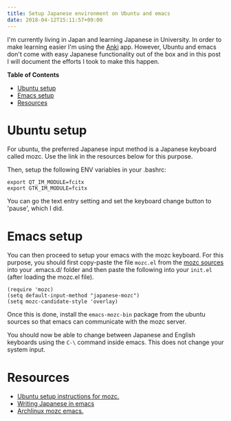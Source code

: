 ```yaml
---
title: Setup Japanese environment on Ubuntu and emacs
date: 2018-04-12T15:11:57+09:00
---
```


I'm currently living in Japan and learning Japanese in University. In order to make
learning easier I'm using the [Anki](https://ankiweb.net) app. However, Ubuntu and 
emacs don't come with easy Japanese functionality out of the box and in this post 
I will document the efforts I took to make this happen.

<!-- markdown-toc start - Don't edit this section. Run M-x markdown-toc-refresh-toc -->
**Table of Contents**

- [Ubuntu setup](#ubuntu-setup)
- [Emacs setup](#emacs-setup)
- [Resources](#resources)

<!-- markdown-toc end -->

# Ubuntu setup

For ubuntu, the preferred Japanese input method is a Japanese keyboard called mozc.
Use the link in the resources below for this purpose.

Then, setup the following ENV variables in your .bashrc:
```
export QT_IM_MODULE=fcitx
export GTK_IM_MODULE=fcitx
```
You can go the text entry setting and set the keyboard change button to 'pause',
which I did.

# Emacs setup

You can then proceed to setup your emacs with the mozc keyboard. For this purpose,
you should first copy-paste the file `mozc.el` from the [mozc sources](https://github.com/google/mozc/blob/master/src/unix/emacs/mozc.el)
into your .emacs.d/ folder and then paste the following into your `init.el` (after
loading the mozc.el file).
``` elisp
(require 'mozc)
(setq default-input-method "japanese-mozc")
(setq mozc-candidate-style 'overlay)
```
Once this is done, install the `emacs-mozc-bin` package from the ubuntu sources
so that emacs can communicate with the mozc server.

You should now be able to change between Japanese and English keyboards using the
`C-\` command inside emacs. This does not change your system input.

# Resources

* [Ubuntu setup instructions for mozc.](https://moritzmolch.com/2287) 
* [Writing Japanese in emacs](https://www.emacswiki.org/emacs/WritingJapanese) 
* [Archlinux mozc emacs.](https://wiki.archlinux.org/index.php/mozc#Mozc_for_Emacs) 



